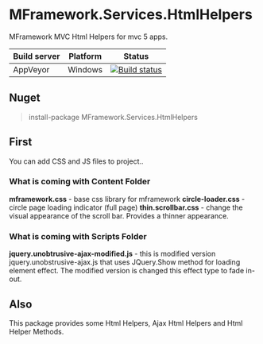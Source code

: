 
# MFramework.Services.HtmlHelpers

MFramework MVC Html Helpers for mvc 5 apps.

| Build server| Platform       | Status      |
|-------------|----------------|-------------|
| AppVeyor    | Windows        |[![Build status](https://ci.appveyor.com/api/projects/status/m3rldcd6atgpoqgo?svg=true)](https://ci.appveyor.com/project/muratbaseren/mframework-services-htmlhelpers) |

## Nuget
> install-package MFramework.Services.HtmlHelpers

## First
You can add CSS and JS files to project..

### What is coming with Content Folder
**mframework.css** - base css library for mframework
**circle-loader.css** - circle page loading indicator (full page)
**thin.scrollbar.css** - change the visual appearance of the scroll bar. Provides a thinner appearance.

### What is coming with Scripts Folder
**jquery.unobtrusive-ajax-modified.js** - this is modified version jquery.unobstrusive-ajax.js that uses JQuery.Show method for loading element effect. The modified version is changed this effect type to fade in-out.

## Also
This package provides some Html Helpers, Ajax Html Helpers and Html Helper Methods.
